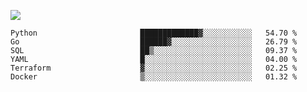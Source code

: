 ![](https://github-profile-summary-cards.vercel.app/api/cards/profile-details?username=igtm&theme=dracula)
<!--START_SECTION:waka-->

```text
Python                       █████████████▓░░░░░░░░░░░   54.70 %
Go                           ██████▓░░░░░░░░░░░░░░░░░░   26.79 %
SQL                          ██▒░░░░░░░░░░░░░░░░░░░░░░   09.37 %
YAML                         █░░░░░░░░░░░░░░░░░░░░░░░░   04.00 %
Terraform                    ▓░░░░░░░░░░░░░░░░░░░░░░░░   02.25 %
Docker                       ▒░░░░░░░░░░░░░░░░░░░░░░░░   01.32 %
```

<!--END_SECTION:waka-->
